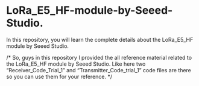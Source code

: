 # LoRa_E5_HF-module-by-Seeed-Studio.
In this repository, you will learn the complete details about the LoRa_E5_HF module by Seeed Studio.

/* So, guys in this repository I provided the all reference material related to the LoRa_E5_HF module by Seeed Studio. Like here two 
   “Receiver_Code_Trial_1” and “Transmitter_Code_trial_1” code files are there so you can use them for your reference. */
